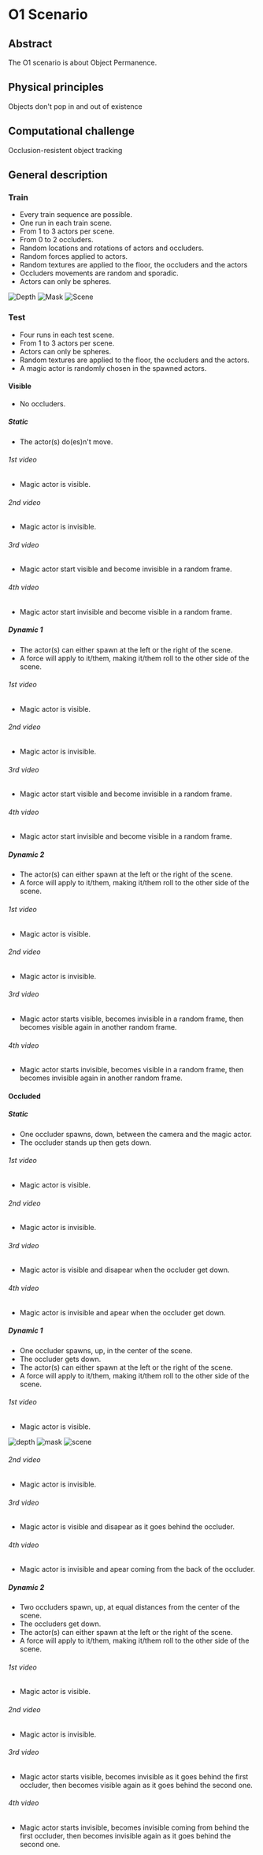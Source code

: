 # O1 Scenario

## Abstract

The O1 scenario is about Object Permanence.

## Physical principles

Objects don't pop in and out of existence

## Computational challenge

Occlusion-resistent object tracking

## General description

### Train

* Every train sequence are possible.
* One run in each train scene.
* From 1 to 3 actors per scene.
* From 0 to 2 occluders.
* Random locations and rotations of actors and occluders.
* Random forces applied to actors.
* Random textures are applied to the floor, the occluders and the actors
* Occluders movements are random and sporadic.
* Actors can only be spheres.

![Depth](https://github.com/bootphon/intphys/blob/master/Pictures_examples/O1/Train/depth/video.gif)
![Mask](https://github.com/bootphon/intphys/blob/master/Pictures_examples/O1/Train/mask/video.gif)
![Scene](https://github.com/bootphon/intphys/blob/master/Pictures_examples/O1/Train/scene/video.gif)

### Test

* Four runs in each test scene.
* From 1 to 3 actors per scene.
* Actors can only be spheres.
* Random textures are applied to the floor, the occluders and the actors.
* A magic actor is randomly chosen in the spawned actors.

#### Visible

* No occluders.

##### Static

* The actor(s) do(es)n't move.

###### 1st video

* Magic actor is visible.

###### 2nd video

* Magic actor is invisible.

###### 3rd video

* Magic actor start visible and become invisible in a random frame.

###### 4th video

* Magic actor start invisible and become visible in a random frame.

##### Dynamic 1

* The actor(s) can either spawn at the left or the right of the scene.
* A force will apply to it/them, making it/them roll to the other side of the scene.

###### 1st video

* Magic actor is visible.

###### 2nd video

* Magic actor is invisible.

###### 3rd video

* Magic actor start visible and become invisible in a random frame.

###### 4th video

* Magic actor start invisible and become visible in a random frame.

##### Dynamic 2

* The actor(s) can either spawn at the left or the right of the scene.
* A force will apply to it/them, making it/them roll to the other side of the scene.

###### 1st video

* Magic actor is visible.

###### 2nd video

* Magic actor is invisible.

###### 3rd video

* Magic actor starts visible, becomes invisible in a random frame, then becomes visible again in another random frame.

###### 4th video

* Magic actor starts invisible, becomes visible in a random frame, then becomes invisible again in another random frame.

#### Occluded

##### Static

* One occluder spawns, down, between the camera and the magic actor.
* The occluder stands up then gets down.

###### 1st video

* Magic actor is visible.

###### 2nd video

* Magic actor is invisible.

###### 3rd video

* Magic actor is visible and disapear when the occluder get down.

###### 4th video

* Magic actor is invisible and apear when the occluder get down.

##### Dynamic 1

* One occluder spawns, up, in the center of the scene.
* The occluder gets down.
* The actor(s) can either spawn at the left or the right of the scene.
* A force will apply to it/them, making it/them roll to the other side of the scene.

###### 1st video

* Magic actor is visible.

![depth](https//github.com/bootphon/intphys/blob/master/Pictures_examples/O1/Test/occluded/dynamic_1/1/depth/video.gif)
![mask](https//github.com/bootphon/intphys/blob/master/Pictures_examples/O1/Test/occluded/dynamic_1/1/mask/video.gif)
![scene](https//github.com/bootphon/intphys/blob/master/Pictures_examples/O1/Test/occluded/dynamic_1/1/scene/video.gif)

###### 2nd video

* Magic actor is invisible.

###### 3rd video

* Magic actor is visible and disapear as it goes behind the occluder.

###### 4th video

* Magic actor is invisible and apear coming from the back of the occluder.

##### Dynamic 2

* Two occluders spawn, up, at equal distances from the center of the scene.
* The occluders get down.
* The actor(s) can either spawn at the left or the right of the scene.
* A force will apply to it/them, making it/them roll to the other side of the scene.

###### 1st video

* Magic actor is visible.

###### 2nd video

* Magic actor is invisible.

###### 3rd video

* Magic actor starts visible, becomes invisible as it goes behind the first occluder, then becomes visible again as it goes behind the second one.

###### 4th video

* Magic actor starts invisible, becomes invisible coming from behind the first occluder, then becomes invisible again as it goes behind the second one.
